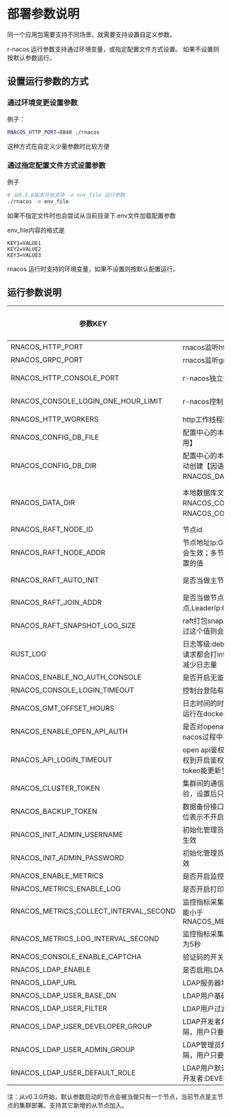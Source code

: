 # 部署参数说明

同一个应用包需要支持不同场景，就需要支持设置自定义参数。

r-nacos 运行参数支持通过环境变量，或指定配置文件方式设置。 如果不设置则按默认参数运行。



## 设置运行参数的方式

### 通过环境变更设置参数

例子：

```sh
RNACOS_HTTP_PORT=8848 ./rnacos
```

这种方式在自定义少量参数时比较方便


### 通过指定配置文件方式设置参数

例子

```sh
# 从0.3.0版本开始支持 -e env_file 运行参数
./rnacos -e env_file
```

如果不指定文件时也会尝试从当前目录下.env文件加载配置参数

env_file内容的格式是

```
KEY1=VALUE1
KEY2=VALUE2
KEY3=VALUE3
```

rnacos 运行时支持的环境变量，如果不设置则按默认配置运行。


## 运行参数说明

| 参数KEY|内容描述|默认值|示例|开始支持的版本|
|--|--|--|--|--|
|RNACOS_HTTP_PORT|rnacos监听http端口|8848|8848|0.1.x|
|RNACOS_GRPC_PORT|rnacos监听grpc端口|默认是 HTTP端口+1000|9848|0.1.x|
|RNACOS_HTTP_CONSOLE_PORT|r-nacos独立控制台端口|默认是 HTTP端口+2000;设置为0可不开启独立控制台|10848|0.4.x|
|RNACOS_CONSOLE_LOGIN_ONE_HOUR_LIMIT|r-nacos控制台登录1小时失败次数限制|默认是5,一个用户连续登陆失败5次，会被锁定1个小时|5|0.4.x|
|RNACOS_HTTP_WORKERS|http工作线程数|cpu核数|8|0.1.x|
|RNACOS_CONFIG_DB_FILE|配置中心的本地数据库文件地址【0.2.x后不在使用】|config.db|config.db|0.1.x|
|RNACOS_CONFIG_DB_DIR|配置中心的本地数据库文件夹, 会在系统运行时自动创建【因语义原因，v0.6.x后推荐使用RNACOS_DATA_DIR】|nacos_db|nacos_db|0.2.x|
|RNACOS_DATA_DIR|本地数据库文件夹, 会在系统运行时自动创建【与RNACOS_CONFIG_DB_DIR等价，用于替代RNACOS_CONFIG_DB_DIR】|linux,MacOS默认为~/.local/share/r-nacos/nacos_db;windows,docker默认为nacos_db|nacos_db|0.6.x|
|RNACOS_RAFT_NODE_ID|节点id|1|1|0.3.0|
|RNACOS_RAFT_NODE_ADDR|节点地址Ip:GrpcPort,单节点运行时每次启动都会生效；多节点集群部署时，只取加入集群时配置的值|127.0.0.1:GrpcPort|127.0.0.1:9848|0.3.0|
|RNACOS_RAFT_AUTO_INIT|是否当做主节点初始化,(只在每一次启动时生效)|节点1时默认为true,节点非1时为false|true|0.3.0|
|RNACOS_RAFT_JOIN_ADDR|是否当做节点加入对应的主节点,LeaderIp:GrpcPort；只在第一次启动时生效|空|127.0.0.1:9848|0.3.0|
|RNACOS_RAFT_SNAPSHOT_LOG_SIZE|raft打包snapshot镜像的日志数量;即变更日志超过这个值则会触发一次打包镜像|默认值10000|10000|0.5.0|
|RUST_LOG|日志等级:debug,info,warn,error;所有http,grpc请求都会打info日志,如果不观注可以设置为error减少日志量|info|error|0.3.0|
|RNACOS_ENABLE_NO_AUTH_CONSOLE|是否开启无鉴权控制台|false|false|0.5.2|
|RNACOS_CONSOLE_LOGIN_TIMEOUT|控制台登陆有效时长(单位为秒)|一天,86400秒|86400|0.5.0|
|RNACOS_GMT_OFFSET_HOURS|日志时间的时区，单位小时；默认为本机时区，运行在docker时需要指定|local|8(东8区),-5(西5区)|0.5.7|
|RNACOS_ENABLE_OPEN_API_AUTH|是否对openapi开启鉴权；（注：nacos切换到r-nacos过程中不要开启鉴权）|false|true|0.5.8|
|RNACOS_API_LOGIN_TIMEOUT|open api鉴权有效时长，单位为秒；(注：从不鉴权到开启鉴权，需要间隔对应时长以保证客户端token能更新生效)|一小时,3600秒|3600|0.5.8|
|RNACOS_CLUSTER_TOKEN|集群间的通信请求校验token，空表示不开启校验，设置后只有相同token的节点间才可通讯|空字符串|1234567890abcdefg|0.5.8|
|RNACOS_BACKUP_TOKEN|数据备份接口请求校验token，空或长度小于32位表示不开启备份接口|空字符串|1234567890abcdefg1234567890abcdefg|0.6.6|
|RNACOS_INIT_ADMIN_USERNAME|初始化管理员用户名，只在主节点第一次启动时生效|admin|rnacos|0.5.11|
|RNACOS_INIT_ADMIN_PASSWORD|初始化管理员密码，只在主节点第一次启动时生效|admin|rnacos123456|0.5.11|
|RNACOS_ENABLE_METRICS|是否开启监控指标功能|true|true|0.5.13|
|RNACOS_METRICS_ENABLE_LOG|是否开启打印监控指标日志|false|false|0.5.21|
|RNACOS_METRICS_COLLECT_INTERVAL_SECOND|监控指标采集指标间隔,单位秒,最小间隔为1秒,不能小于RNACOS_METRICS_LOG_INTERVAL_SECOND|15|5|0.5.14|
|RNACOS_METRICS_LOG_INTERVAL_SECOND|监控指标采集打印到日志的间隔,单位秒,最小间隔为5秒|60|30|0.5.13|
|RNACOS_CONSOLE_ENABLE_CAPTCHA| 验证码的开关| true|true|0.5.14|
|RNACOS_LDAP_ENABLE|是否启用LDAP认证|false|false|0.6.19|
|RNACOS_LDAP_URL|LDAP服务器地址|空字符串|ldap://localhost:389|0.6.19|
|RNACOS_LDAP_USER_BASE_DN|LDAP用户基础DN|空字符串|ou=people,dc=example,dc=com|0.6.19|
|RNACOS_LDAP_USER_FILTER|LDAP用户过滤器|空字符串|(objectClass=person)|0.6.19|
|RNACOS_LDAP_USER_DEVELOPER_GROUP|LDAP开发者角色包含的用户组(多个用逗号分隔，用户只要包含一个就是开发者)|空集合|dev_group1,dev_group2|0.6.19|
|RNACOS_LDAP_USER_ADMIN_GROUP|LDAP管理员角色包含的用户组(多个用逗号分隔，用户只要包含一个就是管理员)|空集合|admin_group1,admin_group2|0.6.19|
|RNACOS_LDAP_USER_DEFAULT_ROLE|LDAP用户默认角色,支持的值有：访客:VISITOR,开发者:DEVELOPER,管理员:ADMIN|VISITOR|DEVELOPER|0.6.19|


注：从v0.3.0开始，默认参数启动的节点会被当做只有一个节点，当前节点是主节点的集群部署。支持其它新增的从节点加入。


